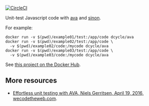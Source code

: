 [![CircleCI](https://circleci.com/gh/dcycle/docker-ava.svg?style=svg)](https://circleci.com/gh/dcycle/docker-ava)

Unit-test Javascript code with [ava](https://github.com/avajs/ava) and [sinon](http://sinonjs.org).

For example:

    docker run -v $(pwd)/example01/test:/app/code dcycle/ava
    docker run -v $(pwd)/example02/test:/app/code \
      -v $(pwd)/example02/code:/mycode dcycle/ava
    docker run -v $(pwd)/example03/test:/app/code \
      -v $(pwd)/example03/code:/mycode dcycle/ava

See [this project on the Docker Hub](https://hub.docker.com/r/dcycle/ava/).

More resources
-----

 * [
Effortless unit testing with AVA, Niels Gerritsen, April 19, 2016, wecodetheweb.com](https://wecodetheweb.com/2016/04/19/effortless-unit-testing-with-ava/).
